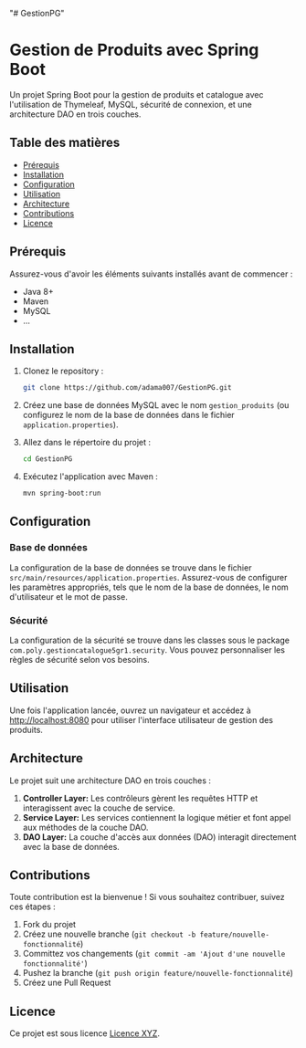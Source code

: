 "# GestionPG" 
# Gestion de Produits avec Spring Boot

Un projet Spring Boot pour la gestion de produits et catalogue avec l'utilisation de Thymeleaf, MySQL, sécurité de connexion, et une architecture DAO en trois couches.

## Table des matières
- [Prérequis](#prérequis)
- [Installation](#installation)
- [Configuration](#configuration)
- [Utilisation](#utilisation)
- [Architecture](#architecture)
- [Contributions](#contributions)
- [Licence](#licence)

## Prérequis

Assurez-vous d'avoir les éléments suivants installés avant de commencer :

- Java 8+
- Maven
- MySQL
- ...

## Installation

1. Clonez le repository :

    ```bash
    git clone https://github.com/adama007/GestionPG.git
    ```

2. Créez une base de données MySQL avec le nom `gestion_produits` (ou configurez le nom de la base de données dans le fichier `application.properties`).

3. Allez dans le répertoire du projet :

    ```bash
    cd GestionPG
    ```

4. Exécutez l'application avec Maven :

    ```bash
    mvn spring-boot:run
    ```

## Configuration

### Base de données

La configuration de la base de données se trouve dans le fichier `src/main/resources/application.properties`. Assurez-vous de configurer les paramètres appropriés, tels que le nom de la base de données, le nom d'utilisateur et le mot de passe.

### Sécurité

La configuration de la sécurité se trouve dans les classes sous le package `com.poly.gestioncatalogue5gr1.security`. Vous pouvez personnaliser les règles de sécurité selon vos besoins.

## Utilisation

Une fois l'application lancée, ouvrez un navigateur et accédez à [http://localhost:8080](http://localhost:8080) pour utiliser l'interface utilisateur de gestion des produits.

## Architecture

Le projet suit une architecture DAO en trois couches :

1. **Controller Layer:** Les contrôleurs gèrent les requêtes HTTP et interagissent avec la couche de service.
2. **Service Layer:** Les services contiennent la logique métier et font appel aux méthodes de la couche DAO.
3. **DAO Layer:** La couche d'accès aux données (DAO) interagit directement avec la base de données.

## Contributions

Toute contribution est la bienvenue ! Si vous souhaitez contribuer, suivez ces étapes :

1. Fork du projet
2. Créez une nouvelle branche (`git checkout -b feature/nouvelle-fonctionnalité`)
3. Committez vos changements (`git commit -am 'Ajout d'une nouvelle fonctionnalité'`)
4. Pushez la branche (`git push origin feature/nouvelle-fonctionnalité`)
5. Créez une Pull Request

## Licence

Ce projet est sous licence [Licence XYZ](LICENSE).

